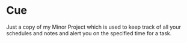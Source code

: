 # Cue

Just a copy of my Minor Project which is used to keep track of all your schedules and notes and alert you on the specified time for a task.
